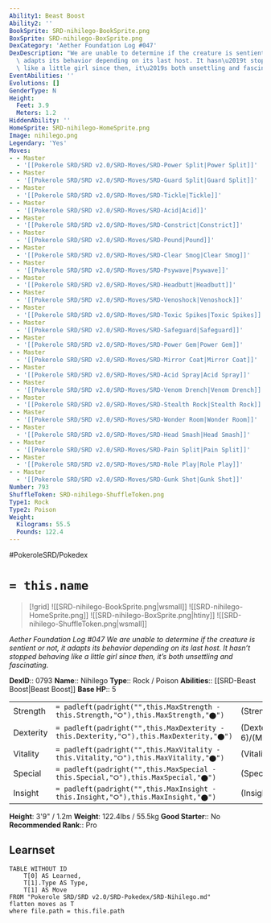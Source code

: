 ```yaml
---
Ability1: Beast Boost
Ability2: ''
BookSprite: SRD-nihilego-BookSprite.png
BoxSprite: SRD-nihilego-BoxSprite.png
DexCategory: 'Aether Foundation Log #047'
DexDescription: "We are unable to determine if the creature is sentient or not, it\
  \ adapts its behavior depending on its last host. It hasn\u2019t stopped behaving\
  \ like a little girl since then, it\u2019s both unsettling and fascinating."
EventAbilities: ''
Evolutions: []
GenderType: N
Height:
  Feet: 3.9
  Meters: 1.2
HiddenAbility: ''
HomeSprite: SRD-nihilego-HomeSprite.png
Image: nihilego.png
Legendary: 'Yes'
Moves:
- - Master
  - '[[Pokerole SRD/SRD v2.0/SRD-Moves/SRD-Power Split|Power Split]]'
- - Master
  - '[[Pokerole SRD/SRD v2.0/SRD-Moves/SRD-Guard Split|Guard Split]]'
- - Master
  - '[[Pokerole SRD/SRD v2.0/SRD-Moves/SRD-Tickle|Tickle]]'
- - Master
  - '[[Pokerole SRD/SRD v2.0/SRD-Moves/SRD-Acid|Acid]]'
- - Master
  - '[[Pokerole SRD/SRD v2.0/SRD-Moves/SRD-Constrict|Constrict]]'
- - Master
  - '[[Pokerole SRD/SRD v2.0/SRD-Moves/SRD-Pound|Pound]]'
- - Master
  - '[[Pokerole SRD/SRD v2.0/SRD-Moves/SRD-Clear Smog|Clear Smog]]'
- - Master
  - '[[Pokerole SRD/SRD v2.0/SRD-Moves/SRD-Psywave|Psywave]]'
- - Master
  - '[[Pokerole SRD/SRD v2.0/SRD-Moves/SRD-Headbutt|Headbutt]]'
- - Master
  - '[[Pokerole SRD/SRD v2.0/SRD-Moves/SRD-Venoshock|Venoshock]]'
- - Master
  - '[[Pokerole SRD/SRD v2.0/SRD-Moves/SRD-Toxic Spikes|Toxic Spikes]]'
- - Master
  - '[[Pokerole SRD/SRD v2.0/SRD-Moves/SRD-Safeguard|Safeguard]]'
- - Master
  - '[[Pokerole SRD/SRD v2.0/SRD-Moves/SRD-Power Gem|Power Gem]]'
- - Master
  - '[[Pokerole SRD/SRD v2.0/SRD-Moves/SRD-Mirror Coat|Mirror Coat]]'
- - Master
  - '[[Pokerole SRD/SRD v2.0/SRD-Moves/SRD-Acid Spray|Acid Spray]]'
- - Master
  - '[[Pokerole SRD/SRD v2.0/SRD-Moves/SRD-Venom Drench|Venom Drench]]'
- - Master
  - '[[Pokerole SRD/SRD v2.0/SRD-Moves/SRD-Stealth Rock|Stealth Rock]]'
- - Master
  - '[[Pokerole SRD/SRD v2.0/SRD-Moves/SRD-Wonder Room|Wonder Room]]'
- - Master
  - '[[Pokerole SRD/SRD v2.0/SRD-Moves/SRD-Head Smash|Head Smash]]'
- - Master
  - '[[Pokerole SRD/SRD v2.0/SRD-Moves/SRD-Pain Split|Pain Split]]'
- - Master
  - '[[Pokerole SRD/SRD v2.0/SRD-Moves/SRD-Role Play|Role Play]]'
- - Master
  - '[[Pokerole SRD/SRD v2.0/SRD-Moves/SRD-Gunk Shot|Gunk Shot]]'
Number: 793
ShuffleToken: SRD-nihilego-ShuffleToken.png
Type1: Rock
Type2: Poison
Weight:
  Kilograms: 55.5
  Pounds: 122.4
---
```


#PokeroleSRD/Pokedex

# `= this.name`

> [!grid]
> ![[SRD-nihilego-BookSprite.png|wsmall]]
> ![[SRD-nihilego-HomeSprite.png]]
> ![[SRD-nihilego-BoxSprite.png|htiny]]
> ![[SRD-nihilego-ShuffleToken.png|wsmall]]


*Aether Foundation Log #047*
*We are unable to determine if the creature is sentient or not, it adapts its behavior depending on its last host. It hasn’t stopped behaving like a little girl since then, it’s both unsettling and fascinating.*

**DexID**:: 0793
**Name**:: Nihilego
**Type**:: Rock / Poison
**Abilities**:: [[SRD-Beast Boost|Beast Boost]]
**Base HP**:: 5

|           |                                                                                        |                                          |
| --------- | -------------------------------------------------------------------------------------- | ---------------------------------------- |
| Strength  | `= padleft(padright("",this.MaxStrength - this.Strength,"⭘"),this.MaxStrength,"⬤")`    | (Strength::4)/(MaxStrength::4)   |
| Dexterity | `= padleft(padright("",this.MaxDexterity - this.Dexterity,"⭘"),this.MaxDexterity,"⬤")` | (Dexterity:: 6)/(MaxDexterity::6) |
| Vitality  | `= padleft(padright("",this.MaxVitality - this.Vitality,"⭘"),this.MaxVitality,"⬤")`    | (Vitality::4)/(MaxVitality::4)   |
| Special   | `= padleft(padright("",this.MaxSpecial - this.Special,"⭘"),this.MaxSpecial,"⬤")`       | (Special::7)/(MaxSpecial::7)     |
| Insight   | `= padleft(padright("",this.MaxInsight - this.Insight,"⭘"),this.MaxInsight,"⬤")`       | (Insight::7)/(MaxInsight::7)     |

**Height**: 3'9" / 1.2m
**Weight**: 122.4lbs / 55.5kg
**Good Starter**:: No
**Recommended Rank**:: Pro

## Learnset

```dataview
TABLE WITHOUT ID
    T[0] AS Learned,
    T[1].Type AS Type,
    T[1] AS Move
FROM "Pokerole SRD/SRD v2.0/SRD-Pokedex/SRD-Nihilego.md"
flatten moves as T
where file.path = this.file.path
```

